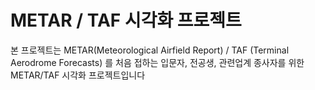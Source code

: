 # METAR / TAF 시각화 프로젝트
본 프로젝트는 METAR(Meteorological Airfield Report) / TAF (Terminal Aerodrome Forecasts) 를 처음 접하는 입문자, 전공생, 관련업계 종사자를 위한 METAR/TAF 시각화 프로젝트입니다

